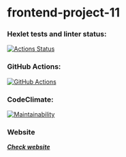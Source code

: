 # frontend-project-11

### Hexlet tests and linter status:

[![Actions Status](https://github.com/NadyKamenskaya/frontend-project-11/workflows/hexlet-check/badge.svg)](https://github.com/NadyKamenskaya/frontend-project-11/actions)

### GitHub Actions:

[![GitHub Actions](https://github.com/NadyKamenskaya/frontend-project-11/actions/workflows/github-actions.yml/badge.svg)](https://github.com/NadyKamenskaya/frontend-project-11/actions/workflows/github-actions.yml)

### CodeClimate:

[![Maintainability](https://api.codeclimate.com/v1/badges/8deb21672b23f3175cc7/maintainability)](https://codeclimate.com/github/NadyKamenskaya/frontend-project-11/maintainability)

### Website

[_**Check website**_](https://frontend-project-11-rho-eight.vercel.app/)